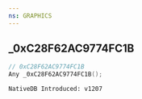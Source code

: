 ```yaml
---
ns: GRAPHICS
---
```

## _0xC28F62AC9774FC1B

```c
// 0xC28F62AC9774FC1B
Any _0xC28F62AC9774FC1B();
```

```
NativeDB Introduced: v1207
```


